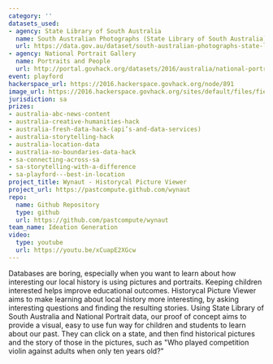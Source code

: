 ```yaml
---
category: ''
datasets_used:
- agency: State Library of South Australia
  name: South Australian Photographs (State Library of South Australia)
  url: https://data.gov.au/dataset/south-australian-photographs-state-library-of-south-australia
- agency: National Portrait Gallery
  name: Portraits and People
  url: http://portal.govhack.org/datasets/2016/australia/national-portrait-gallery/portraits-and-people.html
event: playford
hackerspace_url: https://2016.hackerspace.govhack.org/node/891
image_url: https://2016.hackerspace.govhack.org/sites/default/files/field/image/Capture_1.PNG
jurisdiction: sa
prizes:
- australia-abc-news-content
- australia-creative-humanities-hack
- australia-fresh-data-hack-(api’s-and-data-services)
- australia-storytelling-hack
- australia-location-data
- australia-no-boundaries-data-hack
- sa-connecting-across-sa
- sa-storytelling-with-a-difference
- sa-playford---best-in-location
project_title: Wynaut - Historycal Picture Viewer
project_url: https://pastcompute.github.com/wynaut
repo:
  name: Github Repository
  type: github
  url: https://github.com/pastcompute/wynaut
team_name: Ideation Generation
video:
  type: youtube
  url: https://youtu.be/xCuapE2XGcw
---
```


Databases are boring, especially when you want to learn about how interesting our local history is using pictures and portraits.
Keeping children interested helps improve educational outcomes.
Historycal Picture Viewer aims to make learning about local history more interesting, by asking interesting questions and finding the resulting stories.
Using State Library of South Australia and National Portrait data, our proof of concept aims to provide a visual, easy to use fun way for children and students to learn about our past.
They can click on a state, and then find historical pictures and the story of those in the pictures, such as "Who played competition violin against adults when only ten years old?"